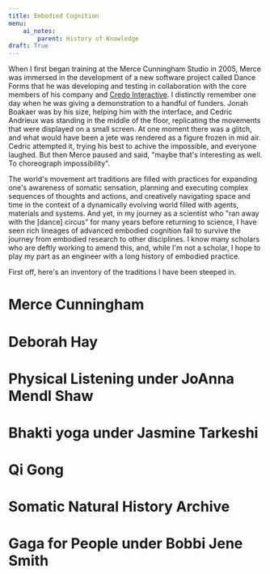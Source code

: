 ```yaml
---
title: Embodied Cognition
menu:
    ai_notes:
        parent: History of Knowledge
draft: True
---
```

When I first began training at the Merce Cunningham Studio in 2005, Merce was immersed
in the development of a new software project called Dance Forms that he was developing
and testing in collaboration with the core members of his company and [Credo Interactive](http://charactermotion.com/products/danceforms/). I distinctly remember one day when he was giving a demonstration
to a handful of funders. Jonah Boakaer was by his size, helping him with the interface,
and Cedric Andrieux was standing in the middle of the floor, replicating the movements 
that were displayed on a small screen. At one moment there was a glitch, and what 
would have been a jete was rendered as a figure frozen in mid air. Cedric attempted it,
trying his best to achive the impossible, and everyone laughed. But then Merce paused
and said, "maybe that's interesting as well. To choreograph impossibility". 

The world's movement art traditions are filled with practices for expanding one's
awareness of somatic sensation, planning and executing complex sequences
of thoughts and actions, and creatively navigating space and time in the context 
of a dynamically evolving world filled with agents, materials and systems. And yet,
in my journey as a scientist who "ran away with the [dance] circus" for many years before
returning to science, I have seen rich lineages of advanced embodied cognition fail 
to survive the journey from embodied research to other disciplines. I know many scholars
who are deftly working to amend this, and, while I'm not a scholar, I hope to play my part
as an engineer with a long history of embodied practice. 

First off, here's an inventory of the traditions I have been steeped in. 

# Merce Cunningham

# Deborah Hay

# Physical Listening under JoAnna Mendl Shaw

# Bhakti yoga under Jasmine Tarkeshi

# Qi Gong

# Somatic Natural History Archive

# Gaga for People under Bobbi Jene Smith

